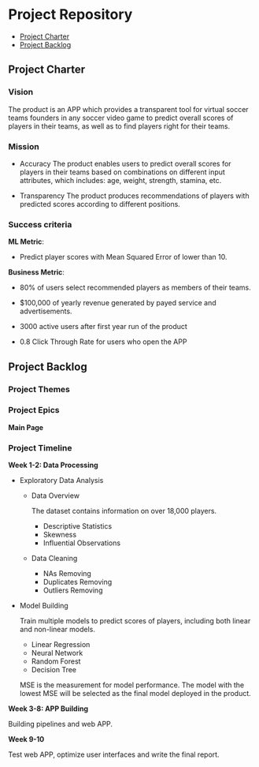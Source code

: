 # Project Repository

<!-- toc -->

- [Project Charter](#project-charter)
- [Project Backlog](#project-backlog)

<!-- tocstop -->

## Project Charter 

### Vision

The product is an APP which provides a transparent tool for virtual soccer teams founders in any soccer video game to predict overall scores of players in their teams, as well as to find players right for their teams.

### Mission

- Accuracy
The product enables users to predict overall scores for players in their teams based on combinations on different input attributes, which includes: age, weight, strength, stamina, etc.

- Transparency
  The product produces recommendations of players with predicted scores according to different positions.

### Success criteria 

**ML Metric**: 

- Predict player scores with Mean Squared Error of  lower than 10. 

**Business Metric**: 

- 80% of users select recommended players as members of their teams.

- $100,000 of yearly revenue generated by payed service and advertisements.

- 3000 active users after first year run of the product

- 0.8 Click Through Rate for users who open the APP

## Project Backlog

### Project Themes

### Project Epics

**Main Page**

### Project Timeline

**Week 1-2: Data Processing**

- Exploratory Data Analysis

  * Data Overview

    The dataset contains information on over 18,000 players.

    + Descriptive Statistics
    + Skewness
    + Influential Observations

  * Data Cleaning
      
      + NAs Removing
      + Duplicates Removing
      + Outliers Removing

- Model Building

  Train multiple models to predict scores of players, including both linear and non-linear models. 
  
  * Linear Regression
  * Neural Network
  * Random Forest
  * Decision Tree
  
  MSE is the measurement for model performance. The model with the lowest MSE will be selected as the final model deployed in the product.

**Week 3-8: APP Building**

Building pipelines and web APP.

**Week 9-10**

Test web APP, optimize user interfaces and write the final report.


<!--stackedit_data:
eyJoaXN0b3J5IjpbMTY1Mzc1Njc1LDExNjg5ODYxOCwtMTI3NT
A1ODU4OCwtMTQzMzEwNjgzOCwtMTQ5OTYzNzE0NiwtMjI5MDg5
MTUxLDE3ODg3OTQwMTYsMTUxOTc2NzA0NCwtOTgyNTUxNjI0LC
04ODUxOTQzNiw1NTQ0NzQ4MzcsMTU3MDEzNTkxMiwxNzU4MTIz
Mzk3LDMyODA5MDgyNSw1OTM3MTg4NDIsLTExNDA4MDkxOTcsNz
k5MzM4NTQwLC0xNDIzOTI1MTQ0XX0=
-->